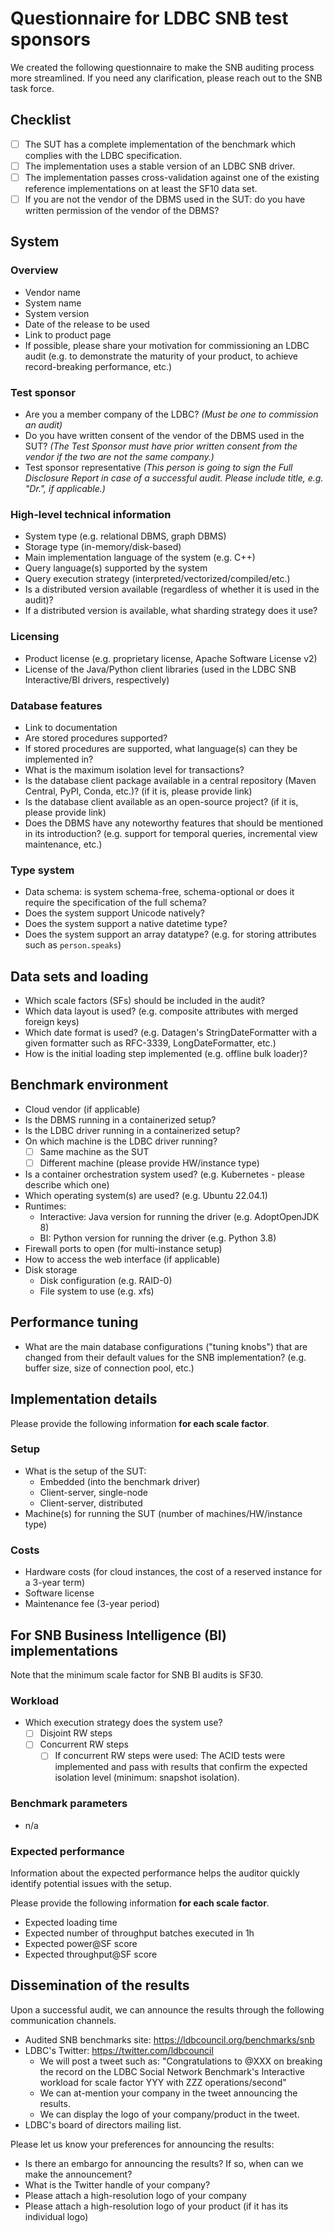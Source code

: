 # Questionnaire for LDBC SNB test sponsors

We created the following questionnaire to make the SNB auditing process more streamlined. If you need any clarification, please reach out to the SNB task force.

## Checklist

- [ ] The SUT has a complete implementation of the benchmark which complies with the LDBC specification.
- [ ] The implementation uses a stable version of an LDBC SNB driver.
- [ ] The implementation passes cross-validation against one of the existing reference implementations on at least the SF10 data set.
- [ ] If you are not the vendor of the DBMS used in the SUT: do you have written permission of the vendor of the DBMS?

## System

### Overview

- Vendor name
- System name
- System version
- Date of the release to be used
- Link to product page
- If possible, please share your motivation for commissioning an LDBC audit (e.g. to demonstrate the maturity of your product, to achieve record-breaking performance, etc.)

### Test sponsor

- Are you a member company of the LDBC? _(Must be one to commission an audit)_
- Do you have written consent of the vendor of the DBMS used in the SUT? _(The Test Sponsor must have prior written consent from the vendor if the two are not the same company.)_
- Test sponsor representative _(This person is going to sign the Full Disclosure Report in case of a successful audit. Please include title, e.g. "Dr.", if applicable.)_

### High-level technical information

- System type (e.g. relational DBMS, graph DBMS)
- Storage type (in-memory/disk-based)
- Main implementation language of the system (e.g. C++)
- Query language(s) supported by the system
- Query execution strategy (interpreted/vectorized/compiled/etc.)
- Is a distributed version available (regardless of whether it is used in the audit)?
- If a distributed version is available, what sharding strategy does it use?

### Licensing

- Product license (e.g. proprietary license, Apache Software License v2)
- License of the Java/Python client libraries (used in the LDBC SNB Interactive/BI drivers, respectively)

### Database features

- Link to documentation
- Are stored procedures supported?
- If stored procedures are supported, what language(s) can they be implemented in?
- What is the maximum isolation level for transactions?
- Is the database client package available in a central repository (Maven Central, PyPI, Conda, etc.)? (if it is, please provide link)
- Is the database client available as an open-source project? (if it is, please provide link)
- Does the DBMS have any noteworthy features that should be mentioned in its introduction? (e.g. support for temporal queries, incremental view maintenance, etc.)

### Type system

- Data schema: is system schema-free, schema-optional or does it require the specification of the full schema?
- Does the system support Unicode natively?
- Does the system support a native datetime type?
- Does the system support an array datatype? (e.g. for storing attributes such as `person.speaks`)

## Data sets and loading

- Which scale factors (SFs) should be included in the audit?
- Which data layout is used? (e.g. composite attributes with merged foreign keys)
- Which date format is used? (e.g. Datagen's StringDateFormatter with a given formatter such as RFC-3339, LongDateFormatter, etc.)
- How is the initial loading step implemented (e.g. offline bulk loader)?

## Benchmark environment

- Cloud vendor (if applicable)
- Is the DBMS running in a containerized setup?
- Is the LDBC driver running in a containerized setup?
- On which machine is the LDBC driver running?
  - [ ] Same machine as the SUT
  - [ ] Different machine (please provide HW/instance type)
- Is a container orchestration system used? (e.g. Kubernetes - please describe which one)
- Which operating system(s) are used? (e.g. Ubuntu 22.04.1)
- Runtimes:
  - Interactive: Java version for running the driver (e.g. AdoptOpenJDK 8)
  - BI: Python version for running the driver (e.g. Python 3.8)
- Firewall ports to open (for multi-instance setup)
- How to access the web interface (if applicable)
- Disk storage
  - Disk configuration (e.g. RAID-0)
  - File system to use (e.g. xfs)

## Performance tuning

- What are the main database configurations ("tuning knobs") that are changed from their default values for the SNB implementation? (e.g. buffer size, size of connection pool, etc.)

## Implementation details

Please provide the following information **for each scale factor**.

### Setup

- What is the setup of the SUT:
  - Embedded (into the benchmark driver)
  - Client-server, single-node
  - Client-server, distributed
- Machine(s) for running the SUT (number of machines/HW/instance type)

### Costs

- Hardware costs (for cloud instances, the cost of a reserved instance for a 3-year term)
- Software license
- Maintenance fee (3-year period)

## For SNB Business Intelligence (BI) implementations

Note that the minimum scale factor for SNB BI audits is SF30.

### Workload

- Which execution strategy does the system use?
  - [ ] Disjoint RW steps
  - [ ] Concurrent RW steps
    - [ ] If concurrent RW steps were used: The ACID tests were implemented and pass with results that confirm the expected isolation level (minimum: snapshot isolation).

### Benchmark parameters

- n/a

### Expected performance

Information about the expected performance helps the auditor quickly identify potential issues with the setup.

Please provide the following information **for each scale factor**.

- Expected loading time
- Expected number of throughput batches executed in 1h
- Expected power@SF score
- Expected throughput@SF score

## Dissemination of the results

Upon a successful audit, we can announce the results through the following communication channels.

- Audited SNB benchmarks site: <https://ldbcouncil.org/benchmarks/snb>
- LDBC's Twitter: <https://twitter.com/ldbcouncil>
  - We will post a tweet such as: "Congratulations to @XXX on breaking the record on the LDBC Social Network Benchmark's Interactive workload for scale factor YYY with ZZZ operations/second"
  - We can at-mention your company in the tweet announcing the results.
  - We can display the logo of your company/product in the tweet.
- LDBC's board of directors mailing list.

Please let us know your preferences for announcing the results:

- Is there an embargo for announcing the results? If so, when can we make the announcement?
- What is the Twitter handle of your company?
- Please attach a high-resolution logo of your company
- Please attach a high-resolution logo of your product (if it has its individual logo)

